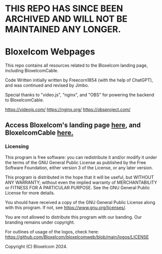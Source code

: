 # THIS REPO HAS SINCE BEEN ARCHIVED AND WILL NOT BE MAINTAINED ANY LONGER.

# Bloxelcom Webpages
This repo contains all resources related to the
Bloxelcom landing page, including BloxelcomCable.

Code Written initially written by 
Freecorn1854 (with the help of ChatGPT), and was
continued and revised by Jimbo.

Special thanks to "video.js", "nginx", and "OBS"
for powering the backend to BloxelcomCable.

https://videojs.com/
https://nginx.org/
https://obsproject.com/
## Access Bloxelcom's landing page [here](https://www.bloxelcom.net), and BloxelcomCable [here.](https://www.bloxelcom.net/bloxelcom-cable/)

### Licensing
This program is free software: you can redistribute it and/or modify
it under the terms of the GNU General Public License as published by
the Free Software Foundation, either version 3 of the License, or
any later version.

This program is distributed in the hope that it will be useful,
but WITHOUT ANY WARRANTY; without even the implied warranty of
MERCHANTABILITY or FITNESS FOR A PARTICULAR PURPOSE.  See the
GNU General Public License for more details.

You should have received a copy of the GNU General Public License
along with this program.  If not, see <https://www.gnu.org/licenses/>.

You are not allowed to distribute this program with our banding. Our branding
remains under copyright.

For outlines of usage of the logos, check here:
https://github.com/Bloxelcom/bloxelcomweb/blob/main/logos/LICENSE


Copyright (C) Bloxelcom 2024.
